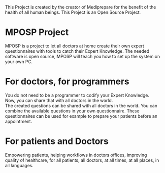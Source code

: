 This Project is created by the creator of Mediprepare for the benefit of the health of all human beings.
This Project is an Open Source Project.

# MPOSP Project
MPOSP is a project to let all doctors at home create their own expert questionnaires with tools to catch their Expert Knowledge. 
The needed software is open source, MPOSP will teach you how to set up the system on your own PC. 

# For doctors, for programmers
You do not need to be a programmer to codify your Expert Knowledge. Now, you can share that with all doctors in the world.  
The created questions can be shared with all doctors in the world. You can combine the available questions in your own questionnaire. 
These questionnaires can be used for example to prepare your patients before an appointment.  

# For patients and Doctors
Empowering patients, helping workflows in doctors offices, improving quality of healthcare, 
for all patients, all doctors, at all times, at all places, in all languages.
